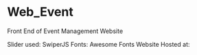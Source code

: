 # Web_Event
Front End of Event Management Website

Slider used: SwiperJS
Fonts: Awesome Fonts
Website Hosted at: 
